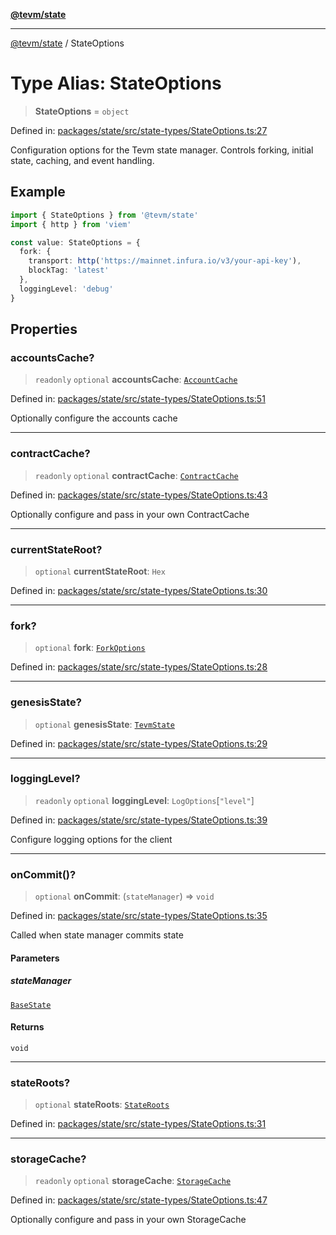 [**@tevm/state**](../README.md)

***

[@tevm/state](../globals.md) / StateOptions

# Type Alias: StateOptions

> **StateOptions** = `object`

Defined in: [packages/state/src/state-types/StateOptions.ts:27](https://github.com/evmts/tevm-monorepo/blob/main/packages/state/src/state-types/StateOptions.ts#L27)

Configuration options for the Tevm state manager.
Controls forking, initial state, caching, and event handling.

## Example

```typescript
import { StateOptions } from '@tevm/state'
import { http } from 'viem'

const value: StateOptions = {
  fork: {
    transport: http('https://mainnet.infura.io/v3/your-api-key'),
    blockTag: 'latest'
  },
  loggingLevel: 'debug'
}
```

## Properties

### accountsCache?

> `readonly` `optional` **accountsCache**: [`AccountCache`](../classes/AccountCache.md)

Defined in: [packages/state/src/state-types/StateOptions.ts:51](https://github.com/evmts/tevm-monorepo/blob/main/packages/state/src/state-types/StateOptions.ts#L51)

Optionally configure the accounts cache

***

### contractCache?

> `readonly` `optional` **contractCache**: [`ContractCache`](../classes/ContractCache.md)

Defined in: [packages/state/src/state-types/StateOptions.ts:43](https://github.com/evmts/tevm-monorepo/blob/main/packages/state/src/state-types/StateOptions.ts#L43)

Optionally configure and pass in your own ContractCache

***

### currentStateRoot?

> `optional` **currentStateRoot**: `Hex`

Defined in: [packages/state/src/state-types/StateOptions.ts:30](https://github.com/evmts/tevm-monorepo/blob/main/packages/state/src/state-types/StateOptions.ts#L30)

***

### fork?

> `optional` **fork**: [`ForkOptions`](../interfaces/ForkOptions.md)

Defined in: [packages/state/src/state-types/StateOptions.ts:28](https://github.com/evmts/tevm-monorepo/blob/main/packages/state/src/state-types/StateOptions.ts#L28)

***

### genesisState?

> `optional` **genesisState**: [`TevmState`](TevmState.md)

Defined in: [packages/state/src/state-types/StateOptions.ts:29](https://github.com/evmts/tevm-monorepo/blob/main/packages/state/src/state-types/StateOptions.ts#L29)

***

### loggingLevel?

> `readonly` `optional` **loggingLevel**: `LogOptions`\[`"level"`\]

Defined in: [packages/state/src/state-types/StateOptions.ts:39](https://github.com/evmts/tevm-monorepo/blob/main/packages/state/src/state-types/StateOptions.ts#L39)

Configure logging options for the client

***

### onCommit()?

> `optional` **onCommit**: (`stateManager`) => `void`

Defined in: [packages/state/src/state-types/StateOptions.ts:35](https://github.com/evmts/tevm-monorepo/blob/main/packages/state/src/state-types/StateOptions.ts#L35)

Called when state manager commits state

#### Parameters

##### stateManager

[`BaseState`](BaseState.md)

#### Returns

`void`

***

### stateRoots?

> `optional` **stateRoots**: [`StateRoots`](StateRoots.md)

Defined in: [packages/state/src/state-types/StateOptions.ts:31](https://github.com/evmts/tevm-monorepo/blob/main/packages/state/src/state-types/StateOptions.ts#L31)

***

### storageCache?

> `readonly` `optional` **storageCache**: [`StorageCache`](../classes/StorageCache.md)

Defined in: [packages/state/src/state-types/StateOptions.ts:47](https://github.com/evmts/tevm-monorepo/blob/main/packages/state/src/state-types/StateOptions.ts#L47)

Optionally configure and pass in your own StorageCache
